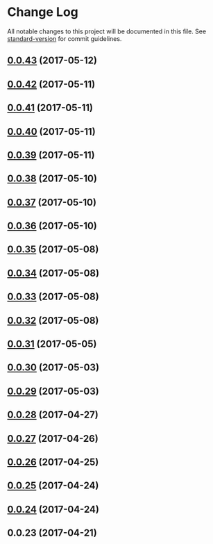 # Change Log

All notable changes to this project will be documented in this file. See [standard-version](https://github.com/conventional-changelog/standard-version) for commit guidelines.

<a name="0.0.43"></a>
## [0.0.43](https://github.com/heyui/heyui/compare/v0.0.42...v0.0.43) (2017-05-12)



<a name="0.0.42"></a>
## [0.0.42](https://github.com/heyui/heyui/compare/v0.0.41...v0.0.42) (2017-05-11)



<a name="0.0.41"></a>
## [0.0.41](https://github.com/heyui/heyui/compare/v0.0.40...v0.0.41) (2017-05-11)



<a name="0.0.40"></a>
## [0.0.40](https://github.com/heyui/heyui/compare/v0.0.39...v0.0.40) (2017-05-11)



<a name="0.0.39"></a>
## [0.0.39](https://github.com/heyui/heyui/compare/v0.0.38...v0.0.39) (2017-05-11)



<a name="0.0.38"></a>
## [0.0.38](https://github.com/heyui/heyui/compare/v0.0.37...v0.0.38) (2017-05-10)



<a name="0.0.37"></a>
## [0.0.37](https://github.com/heyui/heyui/compare/v0.0.36...v0.0.37) (2017-05-10)



<a name="0.0.36"></a>
## [0.0.36](https://github.com/heyui/heyui/compare/v0.0.35...v0.0.36) (2017-05-10)



<a name="0.0.35"></a>
## [0.0.35](https://github.com/heyui/heyui/compare/v0.0.34...v0.0.35) (2017-05-08)



<a name="0.0.34"></a>
## [0.0.34](https://github.com/heyui/heyui/compare/v0.0.33...v0.0.34) (2017-05-08)



<a name="0.0.33"></a>
## [0.0.33](https://github.com/heyui/heyui/compare/v0.0.32...v0.0.33) (2017-05-08)



<a name="0.0.32"></a>
## [0.0.32](https://github.com/heyui/heyui/compare/v0.0.31...v0.0.32) (2017-05-08)



<a name="0.0.31"></a>
## [0.0.31](https://github.com/heyui/heyui/compare/v0.0.30...v0.0.31) (2017-05-05)



<a name="0.0.30"></a>
## [0.0.30](https://github.com/heyui/heyui/compare/v0.0.29...v0.0.30) (2017-05-03)



<a name="0.0.29"></a>
## [0.0.29](https://github.com/heyui/heyui/compare/v0.0.28...v0.0.29) (2017-05-03)



<a name="0.0.28"></a>
## [0.0.28](https://github.com/heyui/heyui/compare/v0.0.27...v0.0.28) (2017-04-27)



<a name="0.0.27"></a>
## [0.0.27](https://github.com/heyui/heyui/compare/v0.0.26...v0.0.27) (2017-04-26)



<a name="0.0.26"></a>
## [0.0.26](https://github.com/heyui/heyui/compare/v0.0.25...v0.0.26) (2017-04-25)



<a name="0.0.25"></a>
## [0.0.25](https://github.com/heyui/heyui/compare/v0.0.24...v0.0.25) (2017-04-24)



<a name="0.0.24"></a>
## [0.0.24](https://github.com/heyui/heyui/compare/v0.0.23...v0.0.24) (2017-04-24)



<a name="0.0.23"></a>
## 0.0.23 (2017-04-21)
